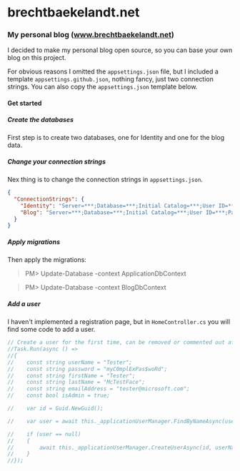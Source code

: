 # brechtbaekelandt.net

### My personal blog (www.brechtbaekelandt.net)

I decided to make my personal blog open source, so you can base your own blog on this project.

For obvious reasons I omitted the `appsettings.json` file, but I included a template `appsettings.github.json`, nothing fancy, just two connection strings. You can also copy the `appsettings.json` template below.

#### Get started

##### Create the databases

First step is to create two databases, one for Identity and one for the blog data.

##### Change your connection strings

Nex thing is to change the connection strings in `appsettings.json`.

```json
{
  "ConnectionStrings": {
    "Identity": "Server=***;Database=***;Initial Catalog=***;User ID=***;Password=***;Persist Security Info=True;",
    "Blog": "Server=***;Database=***;Initial Catalog=***;User ID=***;Password=***;Persist Security Info=True;"
  }
}
```

##### Apply migrations

Then apply the migrations:

> PM> Update-Database -context ApplicationDbContext

> PM> Update-Database -context BlogDbContext

##### Add a user

I haven't implemented a registration page, but in `HomeController.cs` you will find some code to add a user.

```csharp
// Create a user for the first time, can be removed or commented out after first run.
//Task.Run(async () =>
//{
//    const string userName = "Tester";
//    const string password = "myC0mplExPas$woRd";
//    const string firstName = "Tester";
//    const string lastName = "McTestFace";
//    const string emailAddress = "tester@microsoft.com";
//    const bool isAdmin = true;

//    var id = Guid.NewGuid();

//    var user = await this._applicationUserManager.FindByNameAsync(userName);

//    if (user == null)
//    {
//        await this._applicationUserManager.CreateUserAsync(id, userName, password, emailAddress, firstName, lastName, isAdmin);//        
//    }
//});
```